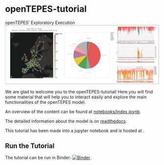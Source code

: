 # openTEPES-tutorial
openTEPES' Exploratory Execution 
![openTEPES gallery](notebooks/openTEPES-gallery.png)

We are glad to welcome you to the openTEPES-tutorial! Here you will find some material that will help you to interact easily and explore the main functionalities of the openTEPES model. 

An overview of the content can be found at [notebooks/Index.ipynb](notebooks/Index.ipynb).

The detailed information about the model is on [readthedocs](https://opentepes.readthedocs.io/_/downloads/en/latest/pdf/).

[comment]: <> (The workshop was recorded and is available [on YouTube]&#40;https://www.youtube.com/watch?v=ms29ZPUKxbU&#41;)

This tutorial has been made into a jupyter notebook and is hosted at .

## Run the Tutorial

The tutorial can be run in Binder: [![Binder](https://mybinder.org/badge_logo.svg)](https://mybinder.org/v2/gh/IIT-EnergySystemModels/openTEPES-tutorial/HEAD).